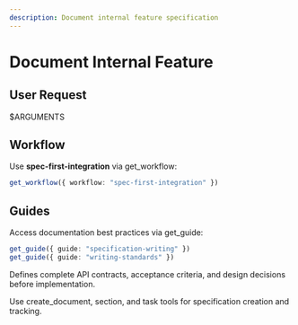```yaml
---
description: Document internal feature specification
---
```


# Document Internal Feature

## User Request

$ARGUMENTS

## Workflow

Use **spec-first-integration** via get_workflow:
```typescript
get_workflow({ workflow: "spec-first-integration" })
```

## Guides

Access documentation best practices via get_guide:
```typescript
get_guide({ guide: "specification-writing" })
get_guide({ guide: "writing-standards" })
```

Defines complete API contracts, acceptance criteria, and design decisions before implementation.

Use create_document, section, and task tools for specification creation and tracking.
